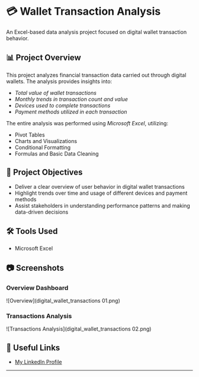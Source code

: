 # 💳 Wallet Transaction Analysis

An Excel-based data analysis project focused on digital wallet transaction behavior.

## 📊 Project Overview

This project analyzes financial transaction data carried out through digital wallets. The analysis provides insights into:

- *Total value of wallet transactions*
- *Monthly trends in transaction count and value*
- *Devices used to complete transactions*
- *Payment methods utilized in each transaction*

The entire analysis was performed using *Microsoft Excel*, utilizing:

- Pivot Tables  
- Charts and Visualizations  
- Conditional Formatting  
- Formulas and Basic Data Cleaning

## 🎯 Project Objectives

- Deliver a clear overview of user behavior in digital wallet transactions
- Highlight trends over time and usage of different devices and payment methods
- Assist stakeholders in understanding performance patterns and making data-driven decisions

## 🛠 Tools Used

- Microsoft Excel

## 📷 Screenshots
### Overview Dashboard
![Overview](digital_wallet_transactions 01.png)

### Transactions Analysis
![Transactions Analysis](digital_wallet_transactions 02.png)
## 📎 Useful Links

- [My LinkedIn Profile](https://www.linkedin.com/in/mina-ishak-8591a6219) 

---
